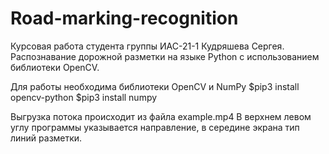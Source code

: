 # Road-marking-recognition
Курсовая работа студента группы ИАС-21-1 Кудряшева Сергея. Распознавание дорожной разметки на языке Python с использованием библиотеки OpenCV.

Для работы необходима библиотеки OpenCV и NumPy
$pip3 install opencv-python
$pip3 install numpy

Выгрузка потока происходит из файла example.mp4
В верхнем левом углу программы указывается направление, в середине экрана тип линий разметки.
